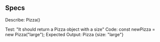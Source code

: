 ## Specs
Describe: Pizza()

Test: "It should return a Pizza object with a size"
Code: const newPizza = new Pizza("large");
Expected Output: Pizza {size: "large"}
